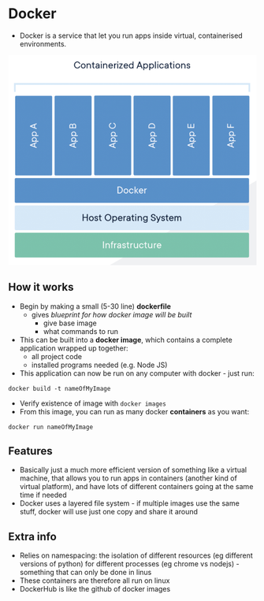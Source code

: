 # Docker

* Docker is a service that let you run apps inside virtual, containerised environments.


![dockerDiagram](images/2019/03/dockerdiagram.png)

## How it works

* Begin by making a small (5-30 line) **dockerfile**
  - gives _blueprint for how docker image will be built_
    - give base image
    - what commands to run
* This can be built into a **docker image**, which contains a complete application wrapped up together:
  - all project code
  - installed programs needed (e.g. Node JS)
* This application can now be run on any computer with docker - just run:

```
docker build -t nameOfMyImage

```
* Verify existence of image with `docker images`
* From this image, you can run as many docker **containers** as you want:

```
docker run nameOfMyImage
```

## Features

* Basically just a much more efficient version of something like a virtual machine, that allows you to run apps in containers (another kind of virtual platform), and have lots of different containers going at the same time if needed
* Docker uses a layered file system - if multiple images use the same stuff, docker will use just one copy and share it around

## Extra info

* Relies on namespacing: the isolation of different resources (eg different versions of python) for different processes (eg chrome vs nodejs) - something that can only be done in linus
* These containers are therefore all run on linux
* DockerHub is like the github of docker images
